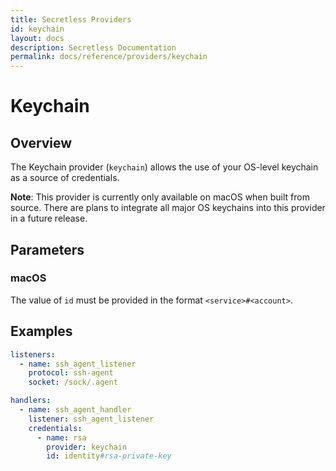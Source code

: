 ```yaml
---
title: Secretless Providers
id: keychain
layout: docs
description: Secretless Documentation
permalink: docs/reference/providers/keychain
---
```


# Keychain
## Overview
The Keychain provider (`keychain`) allows the use of your OS-level keychain as a
source of credentials.

**Note**: This provider is currently only available on macOS when built from
source. There are plans to integrate all major OS keychains into this provider
in a future release.

## Parameters
### macOS
The value of `id` must be provided in the format `<service>#<account>`.

## Examples
``` yaml
listeners:
  - name: ssh_agent_listener
    protocol: ssh-agent
    socket: /sock/.agent

handlers:
  - name: ssh_agent_handler
    listener: ssh_agent_listener
    credentials:
      - name: rsa
        provider: keychain
        id: identity#rsa-private-key
```
